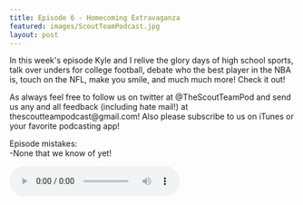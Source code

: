 ```yaml
---
title: Episode 6 - Homecoming Extravaganza
featured: images/ScoutTeamPodcast.jpg
layout: post
---
```


<p>In this week's episode Kyle and I relive the glory days of high school sports, talk over unders for college football, debate who the best player in the NBA is, touch on the NFL, make you smile, and much much more! Check it out! </p>
<p>As always feel free to follow us on twitter at @TheScoutTeamPod and send us any and all feedback (including hate mail!) at thescoutteampodcast@gmail.com! Also please subscribe to us on iTunes or your favorite podcasting app!</p>
<p>Episode mistakes: 
<br>-None that we know of yet!</p>
<audio controls>
  <source src="/assets/audios/episode6.m4a" type="audio/mpeg">
Your browser does not support the audio element.
</audio>
<br>